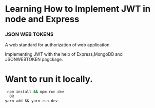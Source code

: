 # Learning How to Implement JWT in node and Express

 ### JSON WEB TOKENS
  
  A web standard for authorization of web application.

  Implementing JWT with the help of Express,MongoDB and JSONWEBTOKEN pagckage.


# Want to run it locally.

```sh
 npm install && npm run dev
  OR
yarn add && yarn run dev
 
 ```
